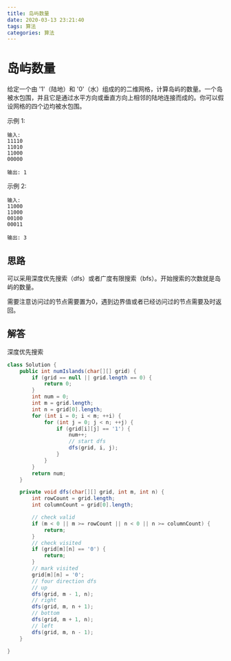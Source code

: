 ```yaml
---
title: 岛屿数量
date: 2020-03-13 23:21:40
tags: 算法
categories: 算法
---
```


# 岛屿数量

给定一个由 '1'（陆地）和 '0'（水）组成的的二维网格，计算岛屿的数量。一个岛被水包围，并且它是通过水平方向或垂直方向上相邻的陆地连接而成的。你可以假设网格的四个边均被水包围。

示例 1:

```
输入:
11110
11010
11000
00000

输出: 1
```

示例 2:

```
输入:
11000
11000
00100
00011

输出: 3
```

## 思路

可以采用深度优先搜索（dfs）或者广度有限搜索（bfs）。开始搜索的次数就是岛屿的数量。

需要注意访问过的节点需要置为0，遇到边界值或者已经访问过的节点需要及时返回。

## 解答

深度优先搜索

```java
class Solution {
    public int numIslands(char[][] grid) {
        if (grid == null || grid.length == 0) {
            return 0;
        }
        int num = 0;
        int m = grid.length;
        int n = grid[0].length;
        for (int i = 0; i < m; ++i) {
            for (int j = 0; j < n; ++j) {
                if (grid[i][j] == '1') {
                    num++;
                    // start dfs
                    dfs(grid, i, j);
                }
            }
        }
        return num;
    }

    private void dfs(char[][] grid, int m, int n) {
        int rowCount = grid.length;
        int columnCount = grid[0].length;

        // check valid
        if (m < 0 || m >= rowCount || n < 0 || n >= columnCount) {
            return;
        }
        // check visited
        if (grid[m][n] == '0') {
            return;
        }
        // mark visited
        grid[m][n] = '0';
        // four direction dfs
        // up
        dfs(grid, m - 1, n);
        // right
        dfs(grid, m, n + 1);
        // bottom
        dfs(grid, m + 1, n);
        // left
        dfs(grid, m, n - 1);
    }

}
```